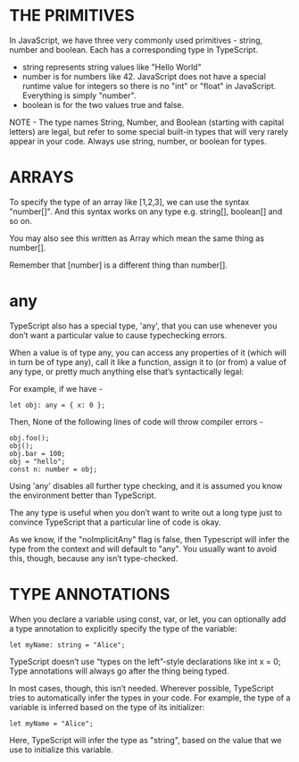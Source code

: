 # THE PRIMITIVES

In JavaScript, we have three very commonly used primitives - string, number and boolean. Each has a corresponding type in TypeScript.

 - string represents string values like "Hello World"
 - number is for numbers like 42. JavaScript does not have a special runtime value for integers so there is no "int" or "float" in JavaScript. Everything is simply "number".
 - boolean is for the two values true and false.
  
NOTE - The type names String, Number, and Boolean (starting with capital letters) are legal, but refer to some special built-in types that will very rarely appear in your code. Always use string, number, or boolean for types.

# ARRAYS

To specify the type of an array like [1,2,3], we can use the syntax "number[]". And this syntax works on any type e.g. string[], boolean[] and so on.

You may also see this written as Array<number> which mean the same thing as number[].

Remember that [number] is a different thing than number[].

# any

TypeScript also has a special type, 'any', that you can use whenever you don’t want a particular value to cause typechecking errors.

When a value is of type any, you can access any properties of it (which will in turn be of type any), call it like a function, assign it to (or from) a value of any type, or pretty much anything else that’s syntactically legal:

For example, if we have - 

    let obj: any = { x: 0 };

Then, None of the following lines of code will throw compiler errors - 

    obj.foo();
    obj();
    obj.bar = 100;
    obj = "hello";
    const n: number = obj;

Using 'any' disables all further type checking, and it is assumed you know the environment better than TypeScript.

The any type is useful when you don’t want to write out a long type just to convince TypeScript that a particular line of code is okay.

As we know, if the "noImplicitAny" flag is false, then Typescript will infer the type from the context and will default to "any". You usually want to avoid this, though, because any isn’t type-checked.

# TYPE ANNOTATIONS

When you declare a variable using const, var, or let, you can optionally add a type annotation to explicitly specify the type of the variable:

    let myName: string = "Alice";

TypeScript doesn’t use “types on the left”-style declarations like int x = 0; Type annotations will always go after the thing being typed.

In most cases, though, this isn’t needed. Wherever possible, TypeScript tries to automatically infer the types in your code. For example, the type of a variable is inferred based on the type of its initializer:

    let myName = "Alice";

Here, TypeScript will infer the type as "string", based on the value that we use to initialize this variable.
